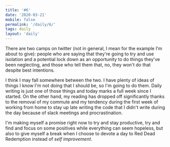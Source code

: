 ```yaml
---
title: '#6'
date: '2020-03-21'
mobile: false
permalink: '/daily/6/'
tags: daily
layout: 'daily'
---
```


There are two camps on twitter (not in general, I mean for the example I'm about to give): people who are saying that they're going to try and use isolation and a potential lock down as an opportunity to do things they've been neglecting, and those who tell them that, no, they won't do that despite best intentions.

I think I may fall somewhere between the two. I have plenty of ideas of things I know I'm not doing that I should be, so I'm going to do them. Daily writing is just one of those things and today marks a full week since I started. On the other hand, my reading has dropped off significantly thanks to the removal of my commute and my tendency during the first week of working from home to stay up late writing the code that I didn't write during the day because of slack meetings and procrastination.

I'm making myself a promise right now to try and stay productive, try and find and focus on some positives while everything can seem hopeless, but also to give myself a break when I choose to devote a day to Red Dead Redemption instead of _self improvement_.
